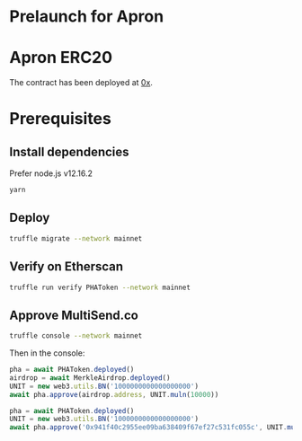# Prelaunch for Apron

# Apron ERC20

The contract has been deployed at [0x](https://etherscan.io/address/0x).

# Prerequisites

## Install dependencies

Prefer node.js v12.16.2

```bash
yarn
```

## Deploy

```bash
truffle migrate --network mainnet
```

## Verify on Etherscan

```bash
truffle run verify PHAToken --network mainnet
```

## Approve MultiSend.co

```bash
truffle console --network mainnet
```

Then in the console:

```js
pha = await PHAToken.deployed()
airdrop = await MerkleAirdrop.deployed()
UNIT = new web3.utils.BN('1000000000000000000')
await pha.approve(airdrop.address, UNIT.muln(10000))
```

```js
pha = await PHAToken.deployed()
UNIT = new web3.utils.BN('1000000000000000000')
await pha.approve('0x941f40c2955ee09ba638409f67ef27c531fc055c', UNIT.muln(10000))
```